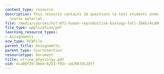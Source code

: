 ```yaml
---
content_type: resource
description: This resource contains 16 questions to test students understanding of
  course material.
file: /media/courses/hst-071-human-reproductive-biology-fall-2005/4ca08f39dbed6253f92cad2967dc2dff_utrine_physiolgy.pdf
file_type: application/pdf
learning_resource_types:
- Assignments
ocw_type: OCWFile
parent_title: Assignments
parent_type: CourseSection
resourcetype: Document
title: utrine_physiolgy.pdf
uid: 4ca08f39-dbed-6253-f92c-ad2967dc2dff
---
```


